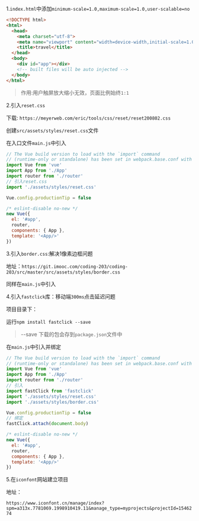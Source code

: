 1.`index.html`中添加`minimum-scale=1.0,maximum-scale=1.0,user-scalable=no`

```html
<!DOCTYPE html>
<html>
  <head>
    <meta charset="utf-8">
    <meta name="viewport" content="width=device-width,initial-scale=1.0,minimum-scale=1.0,maximum-scale=1.0,user-scalable=no">
    <title>travel</title>
  </head>
  <body>
    <div id="app"></div>
    <!-- built files will be auto injected -->
  </body>
</html>

```

> 作用:用户触屏放大缩小无效，页面比例始终`1:1`

2.引入`reset.css`

下载: `https://meyerweb.com/eric/tools/css/reset/reset200802.css`

创建`src/assets/styles/reset.css`文件

在入口文件`main.js`中引入

```js
// The Vue build version to load with the `import` command
// (runtime-only or standalone) has been set in webpack.base.conf with an alias.
import Vue from 'vue'
import App from './App'
import router from './router'
// 引入reset.css
import './assets/styles/reset.css'

Vue.config.productionTip = false

/* eslint-disable no-new */
new Vue({
  el: '#app',
  router,
  components: { App },
  template: '<App/>'
})

```

3.引入`border.css`:解决1像素边框问题

地址：`https://git.imooc.com/coding-203/coding-203/src/master/src/assets/styles/border.css`

同样在`main.js`中引入

4.引入`fastclick`库：移动端`300ms`点击延迟问题

项目目录下：

运行`npm install fastclick --save`

> --save 下载的包会存到`package.json`文件中

在`main.js`中引入并绑定

```js
// The Vue build version to load with the `import` command
// (runtime-only or standalone) has been set in webpack.base.conf with an alias.
import Vue from 'vue'
import App from './App'
import router from './router'
// 引入
import fastClick from 'fastclick'
import './assets/styles/reset.css'
import './assets/styles/border.css'

Vue.config.productionTip = false
// 绑定
fastClick.attach(document.body)

/* eslint-disable no-new */
new Vue({
  el: '#app',
  router,
  components: { App },
  template: '<App/>'
})

```

5.在`iconfont`网站建立项目

地址：

`https://www.iconfont.cn/manage/index?spm=a313x.7781069.1998910419.11&manage_type=myprojects&projectId=1546274`

